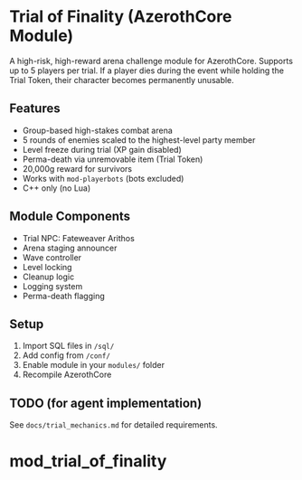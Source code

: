 # Trial of Finality (AzerothCore Module)

A high-risk, high-reward arena challenge module for AzerothCore. Supports up to 5 players per trial. If a player dies during the event while holding the Trial Token, their character becomes permanently unusable.

## Features
- Group-based high-stakes combat arena
- 5 rounds of enemies scaled to the highest-level party member
- Level freeze during trial (XP gain disabled)
- Perma-death via unremovable item (Trial Token)
- 20,000g reward for survivors
- Works with `mod-playerbots` (bots excluded)
- C++ only (no Lua)

## Module Components
- Trial NPC: Fateweaver Arithos
- Arena staging announcer
- Wave controller
- Level locking
- Cleanup logic
- Logging system
- Perma-death flagging

## Setup
1. Import SQL files in `/sql/`
2. Add config from `/conf/`
3. Enable module in your `modules/` folder
4. Recompile AzerothCore

## TODO (for agent implementation)
See `docs/trial_mechanics.md` for detailed requirements.
# mod_trial_of_finality
